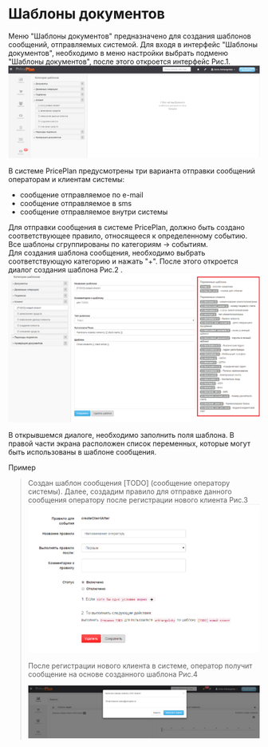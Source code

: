 # Шаблоны документов

Меню "Шаблоны документов" предназначено для создания шаблонов сообщений, отправляемых системой. Для входя в интерфейс "Шаблоны документов", необходимо в меню настройки выбрать подменю "Шаблоны документов", после этого откроется интерфейс Рис.1.
![](shabloni_dokumentov1.png)

В системе PricePlan предусмотрены три варианта отправки сообщений операторам и клиентам системы:  
* сообщение отправляемое по e-mail  
* сообщение отправляемое в sms  
* сообщение отправляемое внутри системы  

Для отправки сообщения в системе PricePlan, должно быть создано соответствующее правило, относящееся к определенному событию.  
Все шаблоны сгруппированы по категориям -> событиям.  
Для создания шаблона сообщения, необходимо выбрать соответствующую категорию и нажать "+". После этого откроется диалог создания шаблона Рис.2 . 
![](shabloni_dokumentov2.png)  

В открывшемся диалоге, необходимо заполнить поля шаблона. В правой части экрана расположен список переменных, которые могут быть использованы в шаблоне сообщения.

Пример
> Создан шаблон сообщения [TODO] (сообщение оператору системы). Далее, создадим правило для отправке данного сообщения оператору после регистрации нового клиента Рис.3  
> ![](shabloni_dokumentov3.png)  
> 
> После регистрации нового клиента в системе, оператор получит сообщение на основе созданного шаблона Рис.4  
>   
> ![](shabloni_dokumentov4.png)  

